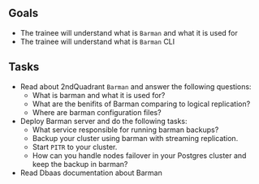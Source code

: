 ## Goals
- The trainee will understand what is `Barman` and what it is used for
- The trainee will understand what is `Barman` CLI

## Tasks
* Read about 2ndQuadrant `Barman` and answer the following questions:
  - What is barman and what it is used for?
  - What are the benifits of Barman comparing to logical replication?
  - Where are barman configuration files?
* Deploy Barman server and do the following tasks:
  - What service responsible for running barman backups?
  - Backup your cluster using barman with streaming replication.
  - Start `PITR` to your cluster.
  - How can you handle nodes failover in your Postgres cluster and keep the backup in barman?
* Read Dbaas documentation about Barman
